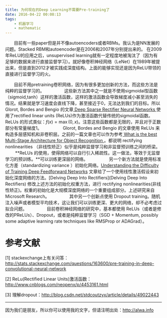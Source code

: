 ```yaml
---
title: 为何现在的Deep Learning不需要Pre-training了
date: 2016-04-22 00:08:13
tags:
    - 机器学习
    - mathematic
---
```



　　目前有一些paper但是并不像autoencoders或者RBMs。我认为是NN发展的问题。Stacked RBM和autoencoder是在2006和2007年分别提出来的。
在2009年ReLU的应用之后，unsupervised learning就有一定程度地被淘汰了（因为有足够的数据来进行直接监督学习）。就好像卷积神经网络（LeNet）在1989年被提出来，但是直到2012才被实践成深度结构。上面的能够实现还是因为ReLU带领的直接进行监督学习的火。

<!-- more -->
　　目前不用pretraining卷积网络，因为有很多更加创新的方法，而这些方法是纯粹的监督学习的。
　　
　　这些新方法其中之一就是不使用sigmoidal型函数（sigmoid,tanh）这样的激活函数，这样的激活函数会导致梯度减小甚至消失的情况。结果就是学习速度会直线下降，甚至接近于0，无法达到我们的目标。所以 Glorot, Bordes and Bengio 的文章[ Deep Sparse Rectifier Neural Networks ](http://jmlr.csail.mit.edu/proceedings/papers/v15/glorot11a/glorot11a.pdf)使用了rectified linear units (ReLUs)作为激活函数代替传统的sigmoidal函数。ReLUs 的形式类似：$f(x) = \max(0, x)$。注意这些函数都是无限的，并且对于正数部分有常量梯度1。
　　
　　 Glorot, Bordes and Bengio 的文章使用 ReLUs 来构造多层感知机和非卷积层。之前的一篇文章也可以作为参考[ What is the best Multi-Stage Architecture for Object Recognition ](http://yann.lecun.com/exdb/publis/pdf/jarrett-iccv-09.pdf)。都说明 rectifying nonlinearities （非线性矫正）似乎是纯粹监督学习和非监督预训练之间的桥梁。
　　 **ReLUs 的使用，使得网络可以自行引入稀疏性。这一做法，等效于无监督学习的预训练。**可以训练更深层的网络。
　　 
　　 另一个新方法就是使用标准化方差（standardizing variance ）初始化网络。[Understanding the Difficulty of Training Deep Feedforward Networks](http://machinelearning.wustl.edu/mlpapers/paper_files/AISTATS2010_GlorotB10.pdf) 文章给了一个使用线性激活假设来初始化深度网络的方法。[Delving Deep Into Rectifiers](Delving Deep Into Rectifiers) 修改上述方法的初始化权重方法，进行 rectifying nonlinearities(非线性矫正)。权重的初始化是大规模深度网络的一个重要组成部分。上述研究来自Microsoft Research。
　　 
　　其中另一个创新点使用 Dropout training。随机注入噪声或者模型平均技术，这让我们可以训练更深、更大的网络，却不必考虑过拟合问题。
　　
　　目前卷积神经网络的研究中，基本都使用 ReLUs（或者是修改的PReLUs）、Dropout，或者是纯粹监督学习（SGD + Momentum, possibly some adaptive learning rate techniques like RMSProp or ADAGrad）。

# 参考文献
[1] stackexchange上有关问答：http://stats.stackexchange.com/questions/163600/pre-training-in-deep-convolutional-neural-network

[2] ReLu(Rectified Linear Units)激活函数：http://www.cnblogs.com/neopenx/p/4453161.html

[3] 理解dropout：http://blog.csdn.net/stdcoutzyx/article/details/49022443

----

因为我们是朋友，所以你可以使用我的文字，但请注明出处：http://alwa.info